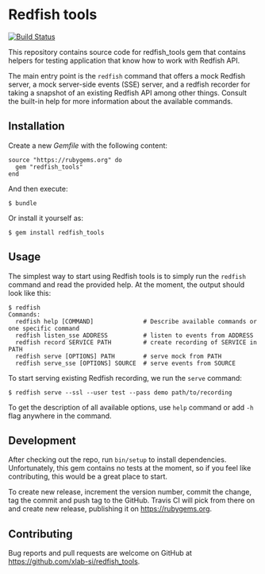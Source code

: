 # Redfish tools

[![Build Status](https://travis-ci.com/xlab-si/redfish_tools.svg?branch=master)](https://travis-ci.com/xlab-si/redfish_tools)


This repository contains source code for redfish_tools gem that contains
helpers for testing application that know how to work with Redfish API.

The main entry point is the `redfish` command that offers a mock Redfish
server, a mock server-side events (SSE) server, and a redfish recorder for
taking a snapshot of an existing Redfish API among other things. Consult the
built-in help for more information about the available commands.


## Installation

Create a new *Gemfile* with the following content:

    source "https://rubygems.org" do
      gem "redfish_tools"
    end

And then execute:

    $ bundle

Or install it yourself as:

    $ gem install redfish_tools


## Usage

The simplest way to start using Redfish tools is to simply run the `redfish`
command and read the provided help. At the moment, the output should look like
this:

    $ redfish
    Commands:
      redfish help [COMMAND]              # Describe available commands or one specific command
      redfish listen_sse ADDRESS          # listen to events from ADDRESS
      redfish record SERVICE PATH         # create recording of SERVICE in PATH
      redfish serve [OPTIONS] PATH        # serve mock from PATH
      redfish serve_sse [OPTIONS] SOURCE  # serve events from SOURCE

To start serving existing Redfish recording, we run the `serve` command:

    $ redfish serve --ssl --user test --pass demo path/to/recording

To get the description of all available options, use `help` command or add
`-h` flag anywhere in the command.


## Development

After checking out the repo, run `bin/setup` to install dependencies.
Unfortunately, this gem contains no tests at the moment, so if you feel like
contributing, this would be a great place to start.

To create new release, increment the version number, commit the change, tag
the commit and push tag to the GitHub. Travis CI will pick from there on and
create new release, publishing it on https://rubygems.org.


## Contributing

Bug reports and pull requests are welcome on GitHub at
https://github.com/xlab-si/redfish_tools.

